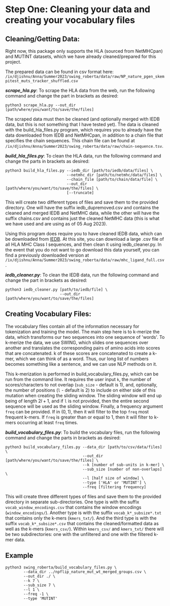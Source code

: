 # Step One: Cleaning your data and creating your vocabulary files

## Cleaning/Getting Data:

Right now, this package only supports the HLA (sourced from NetMHCpan) and MUTINT datasets, which we have already cleaned/prepared for this project.

The prepared data can be found in csv format here: `/ix/djishnu/Anna/Summer2023/swing_roberta/data/raw/NP_nature_pgen_skempitest_muts_tracker_shuffled.csv`

***scrape_hla.py***:
To scrape the HLA data from the web, run the following command and change the part in brackets as desired:
```
python3 scrape_hla.py --out_dir [path/where/you/want/to/save/the/files]
```
        
The scraped data must then be cleaned (and optionally merged with IEDB data, but this is not something that I have tested yet). The data is cleaned with the build_hla_files.py program, which requires you to already have the data downloaded from IEDB and NetMHCpan, in addition to a chain file that specifies the chain sequences. This chain file can be found at ```/ix/djishnu/Anna/Summer2023/swing_roberta/data/raw/chain-sequence.tsv```.
    
***build_hla_files.py***:
To clean the HLA data, run the following command and change the parts in brackets as desired:
```
python3 build_hla_files.py --iedb_dir [path/to/iedb/data/files] \
                           --netmhc_dir [path/to/netmhc/data/files] \
                           --chain_file [path/to/chain/data/file] \
                           --out_dir [path/where/you/want/to/save/the/files] \
                           [--truncate]
```
        
This will create two different types of files and save them to the provided directory. One will have the suffix iedb_dupremoved.csv and contains the cleaned and merged IEDB and NetMHC data, while the other will have the suffix chains.csv and contains just the cleaned NetMHC data (this is what we have used and are using as of 05 Aug 2023). 
        
Using this program does require you to have cleaned IEDB data, which can be downloaded from [IEDB](https://iedb.org/home_v3.php). At this site, you can download a large .csv file of all HLA MHC Class I sequences, and then clean it using iedb_cleaner.py. In the event that you do not want to go download this data yourself, you can find a previously downloaded version at `/ix/djishnu/Anna/Summer2023/swing_roberta/data/raw/mhc_ligand_full.csv`.
        
***iedb_cleaner.py***:
To clean the IEDB data, run the following command and change the part in brackets as desired:
```
python3 iedb_cleaner.py [path/to/iedb/file] \
                        --out_dir [path/where/you/want/to/save/the/files]
```

## Creating Vocabulary Files:
    
The vocabulary files contain all of the information necessary for tokenization and training the model. The main step here is to k-merize the data, which transforms our two sequences into one sequence of 'words'. To k-merize the data, we use SWING, which slides one sequences over another and translates the corresponding pairs of amino acids into scores that are concatenated. k of these scores are concatenated to create a k-mer, which we can think of as a word. Thus, our long list of numbers becomes something like a sentence, and we can use NLP methods on it. 

This k-merization is performed in build_vocabulary_files.py, which can be run from the command line. It requires the user input `k`, the number of scores/characters to not overlap (`sub_size` - default is 1), and, optionally, the number of positions (`l` - default is 2) to include on either side of this mutation when creating the sliding window. The sliding window will end up being of length $2l+1$, and if `l` is not provided, then the entire second sequence will be used as the sliding window. Finally, a frequency argument `freq` can be provided. If in $(0, 1)$, then it will filter to the top `freq` most frequent k-mers. If `freq` is greater than or equal to $1$, then it will filter to k-mers occurring at least `freq` times.

    
***build_vocabulary_files.py***:
To build the vocabulary files, run the following command and change the parts in brackets as desired:
```
python3 build_vocabulary_files.py --data_dir [path/to/csv/data/files] \
                                  --out_dir [path/where/you/want/to/save/the/files] \
                                  --k [number of sub-units in k-mer] \
                                  --sub_size [number of non-overlaps] \
                                  --l [half size of window] \
                                  --type ['HLA' or 'MUTINT'] \
                                  --freq [filtering frequency]
```
                                          
This will create three different types of files and save them to the provided directory in separate sub-directories. One type is with the suffix `vocab_window_encodings.csv` that contains the window encodings (`window_encodings/`). Another type is with the suffix `vocab_k*_subsize*.txt` that contains only the k-mers (`kmers_txt/`). And the third type is with the suffix `vocab_k*_subsize*.csv` that contains the cleaned/formatted data as well as the k-mers (`kmers_csv/`). Within `kmers_csv/` and `kmers_txt/` there will be two subdirectories: one with the unfiltered and one with the filtered k-mer data. 

        
## Example

```
python3 swing_roberta/build_vocabulary_files.py \
        --data_dir ../npflip_nature_mut_wt_merged_groups.csv \
        --out_dir ./ \
        --k 7 \
        --sub_size 7 \
        --l 1 \
        --freq -1 \
        --type 'MUTINT'
```
